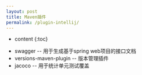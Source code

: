 ```yaml
---
layout: post
title: Maven插件
permalink: /plugin-intellij/
---
```


* content
{:toc}

+ swagger -- 用于生成基于spring web项目的接口文档
+ versions-maven-plugin -- 版本管理插件
+ jacoco -- 用于统计单元测试覆盖
